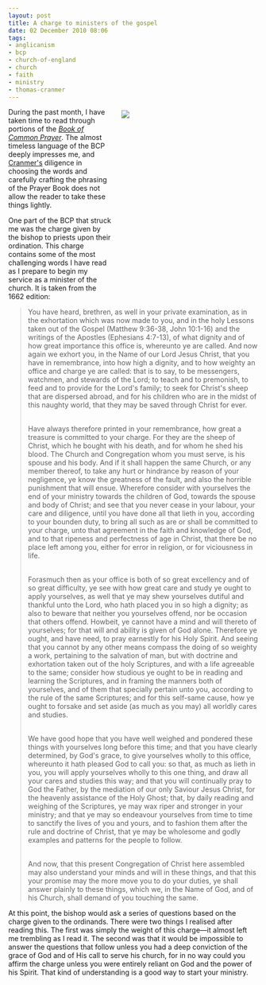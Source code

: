 ```yaml
---
layout: post
title: A charge to ministers of the gospel
date: 02 December 2010 08:06
tags:
- anglicanism
- bcp
- church-of-england
- church
- faith
- ministry
- thomas-cranmer
---
```

<div style="float: right; margin: 5px 1px 0px 20px; width: 275px; height: 367px;"><img src="https://dl.dropbox.com/u/3897986/Jake%20Blog%20Images/Reims_Cathedral_pulpit.jpg" /></div>
<p>During the past month, I have taken time to read through portions of the <em><a href="http://en.wikipedia.org/wiki/Book_of_Common_Prayer">Book of Common Prayer</a></em>. The almost timeless language of the BCP deeply impresses me, and <a href="http://en.wikipedia.org/wiki/Thomas_Cranmer">Cranmer's</a> diligence in choosing the words and carefully crafting the phrasing of the Prayer Book does not allow the reader to take these things lightly.</p>
<p>One part of the BCP that struck me was the charge given by the bishop to priests upon their ordination. This charge contains some of the most challenging words I have read as I prepare to begin my service as a minister of the church. It is taken from the 1662 edition:</p>
<blockquote>
You have heard, brethren, as well in your private examination, as in the exhortation which was now made to you, and in the holy Lessons taken out of the Gospel (Matthew 9:36-38, John 10:1-16) and the writings of the Apostles (Ephesians 4:7-13), of what dignity and of how great importance this office is, whereunto ye are called. And now again we exhort you, in the Name of our Lord Jesus Christ, that you have in remembrance, into how high a dignity, and to how weighty an office and charge ye are called: that is to say, to be messengers, watchmen, and stewards of the Lord; to teach and to premonish, to feed and to provide for the Lord's family; to seek for Christ's sheep that are dispersed abroad, and for his children who are in the midst of this naughty world, that they may be saved through Christ for ever.<br><br>

Have always therefore printed in your remembrance, how great a treasure is committed to your charge. For they are the sheep of Christ, which he bought with his death, and for whom he shed his blood. The Church and Congregation whom you must serve, is his spouse and his body. And if it shall happen the same Church, or any member thereof, to take any hurt or hindrance by reason of your negligence, ye know the greatness of the fault, and also the horrible punishment that will ensue. Wherefore consider with yourselves the end of your ministry towards the children of God, towards the spouse and body of Christ; and see that you never cease in your labour, your care and diligence, until you have done all that lieth in you, according to your bounden duty, to bring all such as are or shall be committed to your charge, unto that agreement in the faith and knowledge of God, and to that ripeness and perfectness of age in Christ, that there be no place left among you, either for error in religion, or for viciousness in life.<br><br>

Forasmuch then as your office is both of so great excellency and of so great difficulty, ye see with how great care and study ye ought to apply yourselves, as well that ye may shew yourselves dutiful and thankful unto the Lord, who hath placed you in so high a dignity; as also to beware that neither you yourselves offend, nor be occasion that others offend. Howbeit, ye cannot have a mind and will thereto of yourselves; for that will and ability is given of God alone. Therefore ye ought, and have need, to pray earnestly for his Holy Spirit. And seeing that you cannot by any other means compass the doing of so weighty a work, pertaining to the salvation of man, but with doctrine and exhortation taken out of the holy Scriptures, and with a life agreeable to the same; consider how studious ye ought to be in reading and learning the Scriptures, and in framing the manners both of yourselves, and of them that specially pertain unto you, according to the rule of the same Scriptures; and for this self-same cause, how ye ought to forsake and set aside (as much as you may) all worldly cares and studies.<br><br>

We have good hope that you have well weighed and pondered these things with yourselves long before this time; and that you have clearly determined, by God's grace, to give yourselves wholly to this office, whereunto it hath pleased God to call you: so that, as much as lieth in you, you will apply yourselves wholly to this one thing, and draw all your cares and studies this way; and that you will continually pray to God the Father, by the mediation of our only Saviour Jesus Christ, for the heavenly assistance of the Holy Ghost; that, by daily reading and weighing of the Scriptures, ye may wax riper and stronger in your ministry; and that ye may so endeavour yourselves from time to time to sanctify the lives of you and yours, and to fashion them after the rule and doctrine of Christ, that ye may be wholesome and godly examples and patterns for the people to follow.<br><br>

And now, that this present Congregation of Christ here assembled may also understand your minds and will in these things, and that this your promise may the more move you to do your duties, ye shall answer plainly to these things, which we, in the Name of God, and of his Church, shall demand of you touching the same.
</blockquote>

At this point, the bishop would ask a series of questions based on the charge given to the ordinands. There were two things I realised after reading this. The first was simply the weight of this charge&mdash;it almost left me trembling as I read it. The second was that it would be impossible to answer the questions that follow unless you had a deep conviction of the grace of God and of His call to serve his church, for in no way could you affirm the charge unless you were entirely reliant on God and the power of his Spirit. That kind of understanding is a good way to start your ministry.

